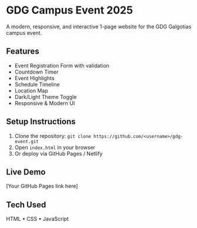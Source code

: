# GDG Campus Event 2025

A modern, responsive, and interactive 1-page website for the GDG Galgotias campus event.

## Features
- Event Registration Form with validation
- Countdown Timer
- Event Highlights
- Schedule Timeline
- Location Map
- Dark/Light Theme Toggle
- Responsive & Modern UI

## Setup Instructions
1. Clone the repository: `git clone https://github.com/<username>/gdg-event.git`
2. Open `index.html` in your browser
3. Or deploy via GitHub Pages / Netlify

## Live Demo
[Your GitHub Pages link here]

## Tech Used
HTML • CSS • JavaScript
